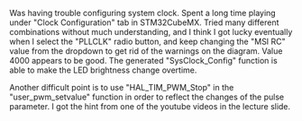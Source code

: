 Was having trouble configuring system clock. Spent a long time playing under "Clock Configuration" tab in STM32CubeMX. Tried many different combinations without much understanding, and I think I got lucky eventually when I select the "PLLCLK" radio button, and keep changing the "MSI RC" value from the dropdown to get rid of the warnings on the diagram. Value 4000 appears to be good. The generated "SysClock_Config" function is able to make the LED brightness change overtime.

Another difficult point is to use "HAL_TIM_PWM_Stop" in the "user_pwm_setvalue" function in order to reflect the changes of the pulse parameter. I got the hint from one of the youtube videos in the lecture slide.